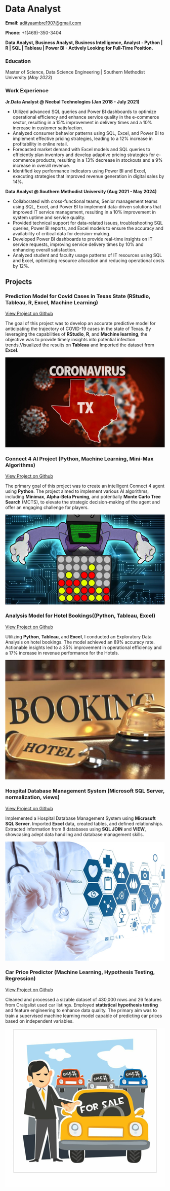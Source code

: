 # Data Analyst

**Email:** adityaambre1907@gmail.com

**Phone:** +1(469)-350-3404

**Data Analyst, Business Analyst, Business Intelligence, Analyst - Python | R | SQL | Tableau | Power BI - Actively Looking for Full-Time Position.**
### Education
Master of Science, Data Science Engineering | Southern Methodist University (_May 2023_)

### Work Experience
**Jr.Data Analyst @ Neebal Technologies (Jan 2018 - July 2021)**
-	Utilized advanced SQL queries and Power BI dashboards to optimize operational efficiency and enhance service quality in the e-commerce sector, resulting in a 15% improvement in delivery times and a 10% increase in customer satisfaction.
-	Analyzed consumer behavior patterns using SQL, Excel, and Power BI to implement effective pricing strategies, leading to a 12% increase in profitability in online retail.
-	Forecasted market demand with Excel models and SQL queries to efficiently plan inventory and develop adaptive pricing strategies for e-commerce products, resulting in a 13% decrease in stockouts and a 9% increase in overall revenue.
-	Identified key performance indicators using Power BI and Excel, executing strategies that improved revenue generation in digital sales by 14%.

**Data Analyst @ Southern Methodist University (Aug 2021 - May 2024)**
-	Collaborated with cross-functional teams, Senior management teams using SQL, Excel, and Power BI to implement data-driven solutions that improved IT service management, resulting in a 10% improvement in system uptime and service quality. 
-	Provided technical support for data-related issues, troubleshooting SQL queries, Power BI reports, and Excel models to ensure the accuracy and availability of critical data for decision-making. 
-	Developed Power BI dashboards to provide real-time insights on IT service requests, improving service delivery times by 10% and enhancing overall satisfaction.
-	Analyzed student and faculty usage patterns of IT resources using SQL and Excel, optimizing resource allocation and reducing operational costs by 12%.


## Projects
### Prediction Model for Covid Cases in Texas State (RStudio, Tableau, R, Excel, Machine Learning)
[View Project on Github](https://github.com/AdityaAmbre19/Prediction-Model-for-Covid-Cases-in-Texas-State)

 The goal of this project was to develop an accurate predictive model for anticipating the trajectory of COVID-19 cases in the state of Texas. By leveraging the capabilities of **RStudio**, **R**, and **Machine learning**, the objective was to provide timely insights into potential infection trends.Visualized the results on **Tableau** and Imported the dataset from **Excel**.
 
![Texas](/assets/img/Texas.jpg)


### Connect 4 AI Project (Python, Machine Learning, Mini-Max Algorithms)
[View Project on Github](https://github.com/AdityaAmbre19/Connect-4-Project)

The primary goal of this project was to create an intelligent Connect 4 agent using **Python**. The project aimed to implement various AI algorithms, including **Minimax**, **Alpha-Beta Pruning**, and potentially **Monte Carlo Tree Search** (MCTS), to elevate the strategic decision-making of the agent and offer an engaging challenge for players.

![Connect4](/assets/img/Connect4.jpg)


### Analysis Model for Hotel Bookings((Python, Tableau, Excel)
[View Project on Github](https://github.com/AdityaAmbre19/Hotel-Bookings-Project)

Utilizing **Python**, **Tableau**, and **Excel**, I conducted an Exploratory Data Analysis on hotel bookings. The model achieved an 89% accuracy rate. Actionable insights led to a 35% improvement in operational efficiency and a 17% increase in revenue performance for the Hotels.

![Hotel](/assets/img/Hotel.jpg)


### Hospital Database Management System (Microsoft SQL Server, normalization, views)
[View Project on Github](https://github.com/AdityaAmbre19/Hospital-Database-Management-System)

Implemented a Hospital Database Management System using **Microsoft SQL Server**. Imported **Excel** data, created tables, and defined relationships. Extracted information from 8 databases using **SQL JOIN** and **VIEW**, showcasing adept data handling and database management skills.

![Hospital](/assets/img/Hospital.jpg)


### Car Price Predictor (Machine Learning, Hypothesis Testing, Regression)
[View Project on Github](https://github.com/AdityaAmbre19/Car-Price-Predictor)

Cleaned and processed a sizable dataset of 430,000 rows and 26 features from Craigslist used car listings. Employed **statistical hypothesis testing** and feature engineering to enhance data quality. The primary aim was to train a supervised machine learning model capable of predicting car prices based on independent variables.

![Carprice](/assets/img/Carprice.jpg)
